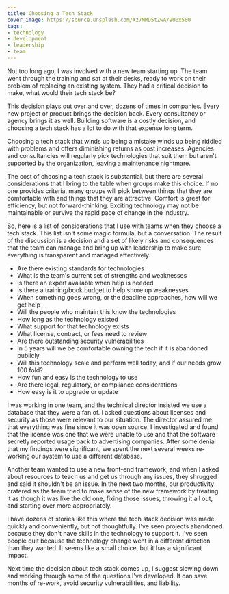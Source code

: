 ```yaml
---
title: Choosing a Tech Stack
cover_image: https://source.unsplash.com/Xz7MMD5tZwA/900x500
tags:
- technology
- development
- leadership
- team
---
```


Not too long ago, I was involved with a new team starting up. The team went through the training and sat at their desks, ready to work on their problem of replacing an existing system. They had a critical decision to make, what would their tech stack be?

This decision plays out over and over, dozens of times in companies. Every new project or product brings the decision back. Every consultancy or agency brings it as well. Building software is a costly decision, and choosing a tech stack has a lot to do with that expense long term.

Choosing a tech stack that winds up being a mistake winds up being riddled with problems and offers diminishing returns as cost increases. Agencies and consultancies will regularly pick technologies that suit them but aren't supported by the organization, leaving a maintenance nightmare.

The cost of choosing a tech stack is substantial, but there are several considerations that I bring to the table when groups make this choice. If no one provides criteria, many groups will pick between things that they are comfortable with and things that they are attractive. Comfort is great for efficiency, but not forward-thinking. Exciting technology may not be maintainable or survive the rapid pace of change in the industry.

So, here is a list of considerations that I use with teams when they choose a tech stack. This list isn't some magic formula, but a conversation. The result of the discussion is a decision and a set of likely risks and consequences that the team can manage and bring up with leadership to make sure everything is transparent and managed effectively.

- Are there existing standards for technologies
- What is the team's current set of strengths and weaknesses
- Is there an expert available when help is needed
- Is there a training/book budget to help shore up weaknesses
- When something goes wrong, or the deadline approaches, how will we get help
- Will the people who maintain this know the technologies
- How long as the technology existed
- What support for that technology exists
- What license, contract, or fees need to review
- Are there outstanding security vulnerabilities
- In 5 years will we be comfortable owning the tech if it is abandoned publicly
- Will this technology scale and perform well today, and if our needs grow 100 fold?
- How fun and easy is the technology to use
- Are there legal, regulatory, or compliance considerations
- How easy is it to upgrade or update

I was working in one team, and the technical director insisted we use a database that they were a fan of. I asked questions about licenses and security as those were relevant to our situation. The director assured me that everything was fine since it was open source. I investigated and found that the license was one that we were unable to use and that the software secretly reported usage back to advertising companies. After some denial that my findings were significant, we spent the next several weeks re-working our system to use a different database.

Another team wanted to use a new front-end framework, and when I asked about resources to teach us and get us through any issues, they shrugged and said it shouldn't be an issue. In the next two months, our productivity cratered as the team tried to make sense of the new framework by treating it as though it was like the old one, fixing those issues, throwing it all out, and starting over more appropriately.

I have dozens of stories like this where the tech stack decision was made quickly and conveniently, but not thoughtfully. I've seen projects abandoned because they don't have skills in the technology to support it. I've seen people quit because the technology change went in a different direction than they wanted. It seems like a small choice, but it has a significant impact.

Next time the decision about tech stack comes up, I suggest slowing down and working through some of the questions I've developed. It can save months of re-work, avoid security vulnerabilities, and liability.
